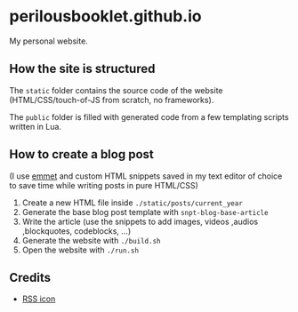 # perilousbooklet.github.io

My personal website.

<!-- TODO: convert the website to a basic java spring webapp to setup PROPER PAGE ROUTING -->
<!-- TODO: release with Github actions -->
<!-- TODO: custom docker image -->
<!-- TODO: hosted on Hetzner VPS: arch linux, ufw, fail2ban, apparmor, clamscan -->
<!-- TODO: traffic-filtering proxy -->
<!-- TODO: let's encrypt SSL certificate -->
<!-- TODO: anubis scrape protection -->
<!-- TODO: bearblog analytics -->
<!-- TODO: website monitoring dashboard -->
<!-- TODO: indieweb: implement webmentions, microformats, POSSE -->
<!-- TODO: Github Actions that automatically create a post on my social network profiles whenever a new article is pushed in `/posts`. -->

<!-- WIP: create the learning platform prototype, HTML-generation scripts included -->

## How the site is structured

The `static` folder contains the source code of the website (HTML/CSS/touch-of-JS from scratch, no frameworks).

The `public` folder is filled with generated code from a few templating scripts written in Lua.

<!-- TODO: fix RSS support -->

## How to create a blog post

(I use [emmet](https://emmet.io/) and custom HTML snippets saved in my text editor of choice to save time while writing posts in pure HTML/CSS)

1. Create a new HTML file inside `./static/posts/current_year`
2. Generate the base blog post template with `snpt-blog-base-article`
3. Write the article (use the snippets to add images, videos ,audios ,blockquotes, codeblocks, ...)
4. Generate the website with `./build.sh`
6. Open the website with `./run.sh`

## Credits

- [RSS icon](https://www.svgrepo.com/svg/25140/rss)

